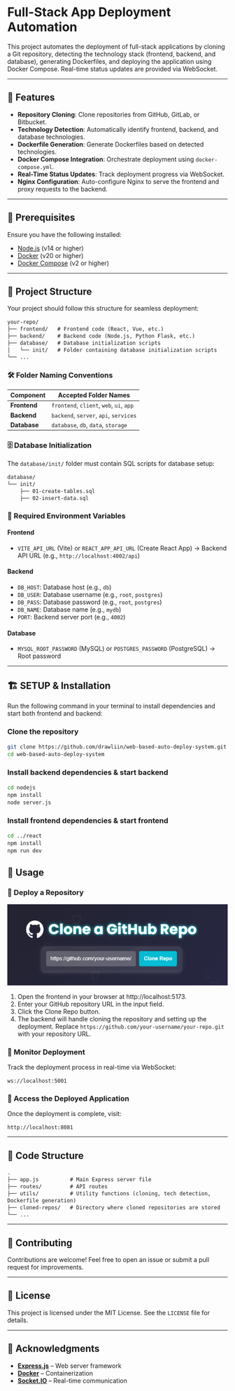 # Full-Stack App Deployment Automation

This project automates the deployment of full-stack applications by cloning a Git repository, detecting the technology stack (frontend, backend, and database), generating Dockerfiles, and deploying the application using Docker Compose. Real-time status updates are provided via WebSocket.

---

## 🚀 Features

- **Repository Cloning**: Clone repositories from GitHub, GitLab, or Bitbucket.
- **Technology Detection**: Automatically identify frontend, backend, and database technologies.
- **Dockerfile Generation**: Generate Dockerfiles based on detected technologies.
- **Docker Compose Integration**: Orchestrate deployment using `docker-compose.yml`.
- **Real-Time Status Updates**: Track deployment progress via WebSocket.
- **Nginx Configuration**: Auto-configure Nginx to serve the frontend and proxy requests to the backend.

---

## 📌 Prerequisites

Ensure you have the following installed:

- [Node.js](https://nodejs.org/) (v14 or higher)
- [Docker](https://www.docker.com/) (v20 or higher)
- [Docker Compose](https://docs.docker.com/compose/) (v2 or higher)

---

## 📂 Project Structure

Your project should follow this structure for seamless deployment:

```
your-repo/
├── frontend/   # Frontend code (React, Vue, etc.)
├── backend/    # Backend code (Node.js, Python Flask, etc.)
├── database/   # Database initialization scripts
│   └── init/   # Folder containing database initialization scripts
└── ...
```

### 🛠 Folder Naming Conventions

| Component  | Accepted Folder Names |
|------------|----------------------|
| **Frontend** | `frontend`, `client`, `web`, `ui`, `app` |
| **Backend** | `backend`, `server`, `api`, `services` |
| **Database** | `database`, `db`, `data`, `storage` |

### 🗄 Database Initialization

The `database/init/` folder must contain SQL scripts for database setup:

```
database/
└── init/
    ├── 01-create-tables.sql
    ├── 02-insert-data.sql
```

### 🔑 Required Environment Variables

#### Frontend
- `VITE_API_URL` (Vite) or `REACT_APP_API_URL` (Create React App) → Backend API URL (e.g., `http://localhost:4002/api`)

#### Backend
- `DB_HOST`: Database host (e.g., `db`)
- `DB_USER`: Database username (e.g., `root`, `postgres`)
- `DB_PASS`: Database password (e.g., `root`, `postgres`)
- `DB_NAME`: Database name (e.g., `mydb`)
- `PORT`: Backend server port (e.g., `4002`)

#### Database
- `MYSQL_ROOT_PASSWORD` (MySQL) or `POSTGRES_PASSWORD` (PostgreSQL) → Root password

---

## 🏗 SETUP & Installation

Run the following command in your terminal to install dependencies and start both frontend and backend:

### Clone the repository
```sh
git clone https://github.com/drawliin/web-based-auto-deploy-system.git
cd web-based-auto-deploy-system
```
### Install backend dependencies & start backend
```sh
cd nodejs
npm install
node server.js
```
### Install frontend dependencies & start frontend
```sh
cd ../react
npm install
npm run dev
```

## 🎯 Usage

### 🔹 Deploy a Repository

![Deployment Flow](./images/Capture.PNG)

1. Open the frontend in your browser at http://localhost:5173.
2. Enter your GitHub repository URL in the input field.
3. Click the Clone Repo button.
4. The backend will handle cloning the repository and setting up the deployment.
Replace `https://github.com/your-username/your-repo.git` with your repository URL.

### 🔹 Monitor Deployment
Track the deployment process in real-time via WebSocket:
```
ws://localhost:5001
```

### 🔹 Access the Deployed Application
Once the deployment is complete, visit:
```
http://localhost:8081
```

---

## 📁 Code Structure

```
.
├── app.js          # Main Express server file
├── routes/         # API routes
├── utils/          # Utility functions (cloning, tech detection, Dockerfile generation)
├── cloned-repos/   # Directory where cloned repositories are stored
└── ...
```

---

## 🤝 Contributing
Contributions are welcome! Feel free to open an issue or submit a pull request for improvements.

---

## 📜 License
This project is licensed under the MIT License. See the `LICENSE` file for details.

---

## 🙌 Acknowledgments
- **[Express.js](https://expressjs.com/)** – Web server framework
- **[Docker](https://www.docker.com/)** – Containerization
- **[Socket.IO](https://socket.io/)** – Real-time communication
